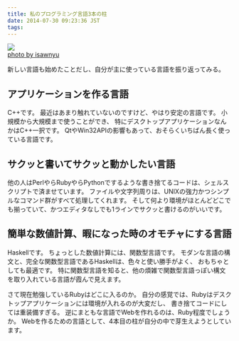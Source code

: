 ```yaml
---
title: 私のプログラミング言語3本の柱
date: 2014-07-30 09:23:36 JST
tags: 
---
```


[![](http://farm6.staticflickr.com/5297/5456498539_e056df92b3.jpg)](http://www.flickr.com/photos/34561917@N04/5456498539)  
[photo by isawnyu](http://www.flickr.com/photos/34561917@N04/5456498539)

新しい言語も始めたことだし、自分が主に使っている言語を振り返ってみる。

## アプリケーションを作る言語

C++です。
最近はあまり触れていないのですけど、やはり安定の言語です。
小規模から大規模まで使うことができ、
特にデスクトップアプリケーションなんかはC++一択です。
QtやWin32APIの影響もあって、おそらくいちばん長く使っている言語です。

## サクッと書いてサクッと動かしたい言語

他の人はPerlやらRubyやらPythonでするような書き捨てるコードは、シェルスクリプトで済ませています。
ファイルや文字列周りは、UNIXの強力かつシンプルなコマンド群がすべて処理してくれます。
そして何より環境がほとんどどこでも揃っていて、かつエディタなしでも1ラインでサクッと書けるのがいいです。

## 簡単な数値計算、暇になった時のオモチャにする言語

Haskellです。
ちょっとした数値計算には、関数型言語です。
モダンな言語の構文と、完全な関数型言語であるHaskellは、色々と使い勝手がよく、
おもちゃとしても最適です。
特に関数型言語を知ると、他の煩雑で関数型言語っぽい構文を取り入れている言語が霞んで見えます。

  


さて現在勉強しているRubyはどこに入るのか。
自分の感覚では、Rubyはデスクトップアプリケーションには環境が入れるのが大変だし、
書き捨てコードにしては重装備すぎる。
逆にまともな言語でWebを作れるのは、Ruby程度でしょうか。
Webを作るための言語として、4本目の柱が自分の中で芽生えようとしています。

